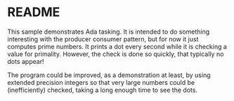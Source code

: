 README
======

This sample demonstrates Ada tasking. It is intended to do something interesting with the
producer consumer pattern, but for now it just computes prime numbers. It prints a dot every
second while it is checking a value for primality. However, the check is done so quickly, that
typically no dots appear!

The program could be improved, as a demonstration at least, by using extended precision integers
so that very large numbers could be (inefficiently) checked, taking a long enough time to see
the dots.